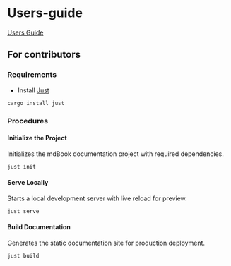 # Users-guide

[Users Guide](https://mostro.network/docs-english/)

## For contributors

### Requirements

* Install [Just](https://github.com/casey/just) 
```bash
cargo install just
```
### Procedures

#### Initialize the Project

Initializes the mdBook documentation project with required dependencies.

```bash
just init
```

#### Serve Locally

Starts a local development server with live reload for preview.

```bash
just serve
```

#### Build Documentation

Generates the static documentation site for production deployment.

```bash
just build
```
